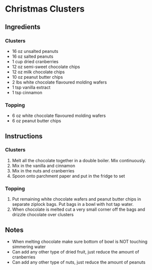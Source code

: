 # Christmas Clusters

## Ingredients

### Clusters

- 16 oz unsalted peanuts
- 16 oz salted peanuts
- 1 cup dried cranberries
- 12 oz semi-sweet chocolate chips
- 12 oz milk chocolate chips
- 10 oz peanut butter chips
- 2 lbs white chocolate flavoured molding wafers
- 1 tsp vanilla extract
- 1 tsp cinnamon

### Topping

- 6 oz white chocolate flavoured molding wafers
- 6 oz peanut butter chips

## Instructions

### Clusters

1. Melt all the chocolate together in a double boiler. Mix continuously.
1. Mix in the vanilla and cinnamon
1. Mix in the nuts and cranberries
1. Spoon onto parchment paper and put in the fridge to set

### Topping

1. Put remaining white chocolate wafers and peanut butter chips in separate ziplock bags. Put bags in a bowl with hot tap water.
1. When chocolate is melted cut a very small corner off the bags and drizzle chocolate over clusters

## Notes
- When melting chocolate make sure bottom of bowl is NOT touching simmering water
- Can add any other type of dried fruit, just reduce the amount of cranberries
- Can add any other type of nuts, just reduce the amount of peanuts